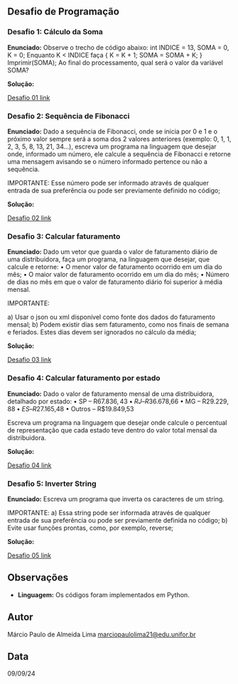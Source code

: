 ## Desafio de Programação

### Desafio 1: Cálculo da Soma

**Enunciado:**
Observe o trecho de código abaixo: int INDICE = 13, SOMA = 0, K = 0;
Enquanto K < INDICE faça { K = K + 1; SOMA = SOMA + K; }
Imprimir(SOMA);
Ao final do processamento, qual será o valor da variável SOMA?

**Solução:**

[Desafio 01 link](https://github.com/zMarcio/Desafio-estagio/blob/master/desafio01.py)

### Desafio 2: Sequência de Fibonacci

**Enunciado:**
Dado a sequência de Fibonacci, onde se inicia por 0 e 1 e o próximo valor sempre será a soma dos 2 valores anteriores (exemplo: 0, 1, 1, 2, 3, 5, 8, 13, 21, 34...), escreva um programa na linguagem que desejar onde, informado um número, ele calcule a sequência de Fibonacci e retorne uma mensagem avisando se o número informado pertence ou não a sequência.

IMPORTANTE: Esse número pode ser informado através de qualquer entrada de sua preferência ou pode ser previamente definido no código;

**Solução:**

[Desafio 02 link](https://github.com/zMarcio/Desafio-estagio/blob/master/desafio02.py)

### Desafio 3: Calcular faturamento

**Enunciado:**
Dado um vetor que guarda o valor de faturamento diário de uma distribuidora, faça um programa, na linguagem que desejar, que calcule e retorne:
• O menor valor de faturamento ocorrido em um dia do mês;
• O maior valor de faturamento ocorrido em um dia do mês;
• Número de dias no mês em que o valor de faturamento diário foi superior à média mensal.

IMPORTANTE:

a) Usar o json ou xml disponível como fonte dos dados do faturamento mensal;
b) Podem existir dias sem faturamento, como nos finais de semana e feriados. Estes dias devem ser ignorados no cálculo da média;

**Solução:**

[Desafio 03 link](https://github.com/zMarcio/Desafio-estagio/blob/master/desafio03.py)

### Desafio 4: Calcular faturamento por estado

**Enunciado:**
Dado o valor de faturamento mensal de uma distribuidora, detalhado por estado:
• SP – R$67.836,43
• RJ – R$36.678,66
• MG – R$29.229,88
• ES – R$27.165,48
• Outros – R$19.849,53

Escreva um programa na linguagem que desejar onde calcule o percentual de representação que cada estado teve dentro do valor total mensal da distribuidora.

**Solução:**

[Desafio 04 link](https://github.com/zMarcio/Desafio-estagio/blob/master/desafio04.py)

### Desafio 5: Inverter String

**Enunciado:**
Escreva um programa que inverta os caracteres de um string.

IMPORTANTE:
a) Essa string pode ser informada através de qualquer entrada de sua preferência ou pode ser previamente definida no código;
b) Evite usar funções prontas, como, por exemplo, reverse;

**Solução:**

[Desafio 05 link](https://github.com/zMarcio/Desafio-estagio/blob/master/desafio05.py)

## Observações

- **Linguagem:** Os códigos foram implementados em Python.

## Autor

Márcio Paulo de Almeida Lima
marciopaulolima21@edu.unifor.br

## Data

09/09/24

